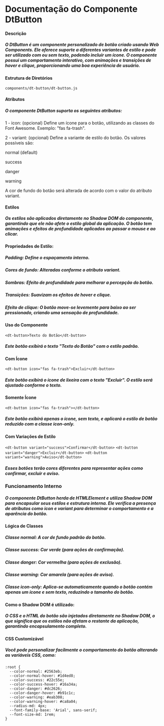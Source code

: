 # Documentação do Componente DtButton

#### Descrição

##### O DtButton é um componente personalizado de botão criado usando Web Components. Ele oferece suporte a diferentes variantes de estilo e pode ser utilizado com ou sem texto, podendo incluir um ícone. O componente possui um comportamento interativo, com animações e transições de hover e clique, proporcionando uma boa experiência de usuário.

#### Estrutura de Diretórios
``` components/dt-button/dt-button.js ```

#### Atributos

##### O componente DtButton suporta os seguintes atributos:
1 - icon: (opcional) Define um ícone para o botão, utilizando as classes do Font Awesome. Exemplo: "fas fa-trash".

2 - variant: (opcional) Define a variante de estilo do botão. Os valores possíveis são:

normal (default)

success

danger

warning

A cor de fundo do botão será alterada de acordo com o valor do atributo variant.

#### Estilos

##### Os estilos são aplicados diretamente no Shadow DOM do componente, garantindo que ele não afete o estilo global da aplicação. O botão tem animações e efeitos de profundidade aplicados ao passar o mouse e ao clicar.

#### Propriedades de Estilo:

##### Padding: Define o espaçamento interno.

##### Cores de fundo: Alteradas conforme o atributo variant.

##### Sombras: Efeito de profundidade para melhorar a percepção do botão.

##### Transições: Suavizam os efeitos de hover e clique.

##### Efeito de clique: O botão move-se levemente para baixo ao ser pressionado, criando uma sensação de profundidade.


#### Uso do Componente

``` <dt-button>Texto do Botão</dt-button> ```

##### Este botão exibirá o texto "Texto do Botão" com o estilo padrão.

#### Com Ícone

``` <dt-button icon="fas fa-trash">Excluir</dt-button> ```

##### Este botão exibirá o ícone de lixeira com o texto "Excluir". O estilo será ajustado conforme o texto.

#### Somente Ícone

``` <dt-button icon="fas fa-trash"></dt-button> ```

##### Este botão exibirá apenas o ícone, sem texto, e aplicará o estilo de botão reduzido com a classe icon-only.

#### Com Variações de Estilo

``` <dt-button variant="success">Confirmar</dt-button> ```
``` <dt-button variant="danger">Excluir</dt-button> ```
``` <dt-button variant="warning">Aviso</dt-button> ```

##### Esses botões terão cores diferentes para representar ações como confirmar, excluir e aviso.

### Funcionamento Interno

##### O componente DtButton herda de HTMLElement e utiliza Shadow DOM para encapsular seus estilos e estrutura interna. Ele verifica a presença de atributos como icon e variant para determinar o comportamento e a aparência do botão.

#### Lógica de Classes
##### Classe normal: A cor de fundo padrão do botão.
##### Classe success: Cor verde (para ações de confirmação).
##### Classe danger: Cor vermelha (para ações de exclusão).
##### Classe warning: Cor amarela (para ações de aviso).

##### Classe icon-only: Aplica-se automaticamente quando o botão contém apenas um ícone e sem texto, reduzindo o tamanho do botão.

#### Como o Shadow DOM é utilizado:

##### O CSS e o HTML do botão são injetados diretamente no Shadow DOM, o que significa que os estilos não afetam o restante da aplicação, garantindo encapsulamento completo.

#### CSS Customizável

##### Você pode personalizar facilmente o comportamento do botão alterando as variáveis CSS, como:

``` 
:root {
  --color-normal: #2563eb;
  --color-normal-hover: #1d4ed8;
  --color-success: #22c55e;
  --color-success-hover: #16a34a;
  --color-danger: #dc2626;
  --color-danger-hover: #b91c1c;
  --color-warning: #eab308;
  --color-warning-hover: #ca8a04;
  --radius-md: 4px;
  --font-family-base: 'Arial', sans-serif;
  --font-size-md: 1rem;
} 
``` 